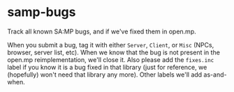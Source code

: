 # samp-bugs
Track all known SA:MP bugs, and if we've fixed them in open.mp.

When you submit a bug, tag it with either `Server`, `Client`, or `Misc` (NPCs, browser, server list, etc).  When we know that the bug is not present in the open.mp reimplementation, we'll close it.  Also please add the `fixes.inc` label if you know it is a bug fixed in that library (just for reference, we (hopefully) won't need that library any more).  Other labels we'll add as-and-when.  


